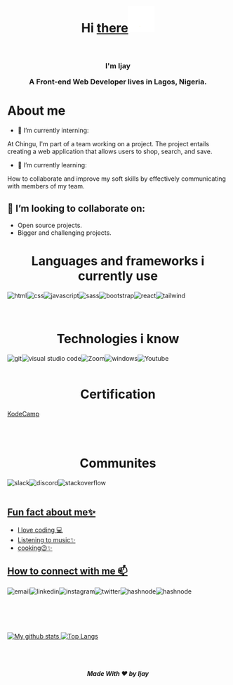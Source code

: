 # <h1 align="center">Hi <a href="https://github.com/ijayhub">there<a><img src="https://github.com/Kathryn-Jie/Kathryn-Jie/blob/main/wave.gif" width="60px"/></h1>
<Br>

<h3 align="center">I'm Ijay
 
A Front-end Web Developer lives in Lagos, Nigeria.</h3>


 # About me


- 🔭 I’m currently interning:

At Chingu, I'm part of a team working on a project. The project entails creating a web application that allows users to shop, search, and save.

- 🌱 I’m currently learning:

How to collaborate and improve my soft skills by effectively communicating with members of my team.

## 👯 I’m looking to collaborate on:

- Open source projects.
- Bigger and challenging projects.


## <h1 align="center">Languages and frameworks i currently use</h1>

 <img align="left" alt="html" src="https://img.shields.io/badge/HTML5-E34F26?style=for-the-badge&logo=html5&logoColor=white"/>
  
 <img align="left" alt="css" src="https://img.shields.io/badge/CSS3-1572B6?style=for-the-badge&logo=css3&logoColor=white"/>
  
 <img align="left" alt="javascript" src="https://img.shields.io/badge/JavaScript-323330?style=for-the-badge&logo=javascript&logoColor=F7DF1E"/>
  
 <img align="left" alt="sass" src="https://img.shields.io/badge/Sass-CC6699?style=for-the-badge&logo=sass&logoColor=white"/>
  
 <img align="left" alt="bootstrap" src="https://img.shields.io/badge/Bootstrap-563D7C?style=for-the-badge&logo=bootstrap&logoColor=white"/>
  
 <img align="left" alt="react" src="https://img.shields.io/badge/React-20232A?style=for-the-badge&logo=react&logoColor=61DAFB"/>
  
 <img align="left" alt="tailwind" src="https://img.shields.io/badge/Tailwind_CSS-38B2AC?style=for-the-badge&logo=tailwind-css&logoColor=white"/>
 <br/>
 <br/>
 <br/>
 
 ## <h1 align="center">Technologies i know</h1>
 
 <img align="left" alt="git" src="https://img.shields.io/badge/Git-F05032?style=for-the-badge&logo=git&logoColor=white"/>
  
 <img align="left" alt="visual studio code" src="https://img.shields.io/badge/Visual_Studio_Code-0078D4?style=for-the-badge&logo=visual%20studio%20code&logoColor=white"/>
  
 <img align="left" alt="Zoom" src="https://img.shields.io/badge/Zoom-2D8CFF?style=for-the-badge&logo=zoom&logoColor=white"/>
  
 <img align="left" alt="windows" src="https://img.shields.io/badge/Windows-0078D6?style=for-the-badge&logo=windows&logoColor=white"/>
 
 <img align="left" alt="Youtube" src="https://img.shields.io/badge/YouTube-FF0000?style=for-the-badge&logo=youtube&logoColor=white"/>
 
 <br/>
 <br/>
 
 ## <h1 align="center">Certification</h1>
 
 [KodeCamp](https://drive.google.com/file/d/1fhpYNdvI_yuP_pkC-ohPb4__FYtoKgzg/view?usp=sharing)

 <br/>
 <br/>
 
##  <h1 align="center">Communites</h1>
 
 <img align="left" alt="slack" src="https://img.shields.io/badge/Slack-4A154B?style=for-the-badge&logo=slack&logoColor=white"/>
  
 <img align="left" alt="discord" src="https://img.shields.io/badge/Discord-7289DA?style=for-the-badge&logo=discord&logoColor=white"/>
 
<a href="https://stackoverflow.com/users/14790499/user14790499" target="_blank"><img align="left" alt="stackoverflow" src="https://img.shields.io/badge/Stack_Overflow-FE7A16?style=for-the-badge&logo=stack-overflow&logoColor=white"/>
 <br/>
 <br/>
 
 
## Fun fact about me✨

- I love coding :computer:
- Listening to music✨
- cooking😉✨

## How to connect with  me 📫
 <a mailto="ijeonyi@gmail.com" target="_blank"><img align="left" alt="email" src="https://img.shields.io/badge/Gmail-D14836?style=for-the-badge&logo=gmail&logoColor=white"/></a>
  
 <a href="https://www.linkedin.com/in/ijeoma-igboagu/" target="_blank"><img align="left" alt="linkedin" src="https://img.shields.io/badge/LinkedIn-0077B5?style=for-the-badge&logo=linkedin&logoColor=white"/></a>
  
<a href="https://www.instagram.com/ij.ijay/" target="_blank"><img align="left" alt="instagram" src="https://img.shields.io/badge/Instagram-E4405F?style=for-the-badge&logo=instagram&logoColor=white"/></a>
  
<a href="https://twitter.com/ijaydimples" target="_blank"><img align="left" alt="twitter" src="https://img.shields.io/badge/twitter-0077B5?style=for-the-badge&logo=twitter&logoColor=white"/></a>
  
 <a href="https://hashnode.com/@Ijay" target="_blank"><img align="left" alt="hashnode" src="https://img.shields.io/badge/Hashnode-2962FF?style=for-the-badge&logo=hashnode&logoColor=white"/>
   
 <a href="https://wa.me/+2348125089145" target="_blank"><img align="left" alt="hashnode" src="https://img.shields.io/badge/WhatsApp-25D366?style=for-the-badge&logo=whatsapp&logoColor=white"/>
  <br/>
  <br/>
  <br/>
  <br/>
  <br/>
  <br/>
  ![My github stats](https://github-readme-stats.vercel.app/api?username=ijayhub&count_private=true&show_icons=true&theme=merko)
  [![Top Langs](https://github-readme-stats.vercel.app/api/top-langs/?username=ijayhub&layout=compact&show_icons=true&theme=merko)](https://github.com/anuraghazra/github-readme-stats)
  
  <br/>
  <br/>
  
  
  
  

<h5 align="center">Made With ❤️ by Ijay </h5>
